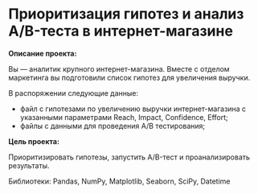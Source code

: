 # Приоритизация гипотез и анализ A/B-теста в интернет-магазине

**Описание проекта:**

Вы — аналитик крупного интернет-магазина. Вместе с отделом маркетинга вы подготовили список гипотез для увеличения выручки.

В распоряжении следующие данные:

- файл с гипотезами по увеличению выручки интернет-магазина с указанными параметрами Reach, Impact, Confidence, Effort;
- файлы с данными для проведения А/В тестирования;

**Цель проекта:**

Приоритизировать гипотезы, запустить A/B-тест и проанализировать результаты.

Библиотеки:
Pandas, NumPy, Matplotlib, Seaborn, SciPy, Datetime
